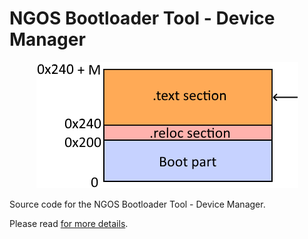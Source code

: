 NGOS Bootloader Tool - Device Manager
=====================================

<p align="center">
    <img src="https://github.com/Gris87/ngos/blob/master/src/os/bootloader_tools/devicemanager/Image%20structure.png?raw=true" alt="Image structure"/>
</p>

Source code for the NGOS Bootloader Tool - Device Manager.

Please read [for more details](../../../../docs/0.%20Intro/6.%20Source%20code/1.%20NGOS/5.%20Bootloader/1.%20Tools/1.%20Device%20Manager/README.md).
